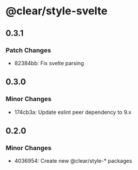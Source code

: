 # @clear/style-svelte

## 0.3.1

### Patch Changes

- 82384bb: Fix svelte parsing

## 0.3.0

### Minor Changes

- 174cb3a: Update eslint peer dependency to 9.x

## 0.2.0

### Minor Changes

- 4036954: Create new @clear/style-\* packages
